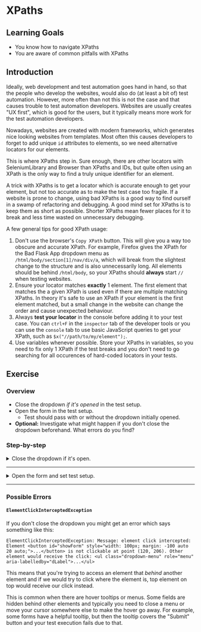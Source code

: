 # XPaths

## Learning Goals

- You know how to navigate XPaths
- You are aware of common pitfalls with XPaths

## Introduction

Ideally, web development and test automation goes hand in hand, so
that the people who develop the websites, would also do (at least
a bit of) test automation. However, more often than not this is not
the case and that causes trouble to test automation developers.
Websites are usually creates "UX first", which is good for the users,
but it typically means more work for the test automation developers.

Nowadays, websites are created with modern frameworks, which generates
nice looking websites from templates. Most often this causes developers
to forget to add unique `id` attributes to elements, so we need
alternative locators for our elements.

This is where XPaths step in. Sure enough, there are other locators
with SeleniumLibrary and Browser than XPaths and IDs, but quite often using an XPath is the
only way to find a truly unique identifier for an element.

A trick with XPaths is to get a locator which is accurate enough to get
your element, but not too accurate as to make the test case too fragile.
If a website is prone to change, using bad XPaths is a good way to find
ourself in a swamp of refactoring and debugging. A good mind set for XPaths
is to keep them as short as possible. Shorter XPaths mean fewer places
for it to break and less time wasted on unnecessary debugging.

A few general tips for good XPath usage:

1. Don't use the browser's `Copy XPath` button. This will give you a way too
obscure and accurate XPath. For example, Firefox gives the XPath for the
Bad Flask App dropdown menu as `/html/body/section[1]/nav/div/a`, which
will break from the slightest change to the structure and is also unnecessarily
long. All elements should be behind `/html/body`, so your XPaths should
**always** start `//` when testing websites.
2. Ensure your locator matches **exactly** 1 element. The first element that matches
the a given XPath is used even if there are multiple
matching XPaths. In theory it's safe to use an XPath if your element is the first
element matched, but a small change in the website can change the order and cause
unexpected behaviour.
3. Always **test your locator** in the console before adding it to your test
case. You can `ctrl+F` in the `inspector` tab of the developer tools or you
can use the `console` tab to use basic JavaScript queries to get your XPath,
such as `$x("//path/to/my/element");`.
4. Use variables whenever possible. Store your XPaths in variables, so you
need to fix only 1 XPath if the test breaks and you don't need to go searching
for all occurences of hard-coded locators in your tests.

## Exercise

### Overview

- Close the dropdown _if it's opened_ in the test setup.
- Open the form in the test setup.
  - Test should pass with or without the dropdown initially opened.
- **Optional:** Investigate what might happen if you don't close the dropdown beforehand.
What errors do you find?

### Step-by-step

<details>
  <summary>Close the dropdown if it's open.</summary>

<br />

As we land on Bad Flask App, we _might_ see a huge dropdown opened
covering the whole website. It opens at random, so there's no knowing whether it
will open in our test case or not. While we're looking at the Bad Flask App, let's
open our developer console by right-clicking anywhere on the screen and selecting `inspect`.
It's a good idea to keep the developer console opened always when you're writing Selenium tests.
We notice, that the dropdown doesn't have an `id` field that would allow us to
easily access that element.

Let's start by finding suitable locators for our element. We notice that the dropdown is an
`a` element, which has classes we could use, for example `dropdown-toggle`. However, there's a hidden
element before our dropdown, so we can't use that directly. Instead of the `a`, we can also use its parent
`div` element to handle the click. It has a class called `open` when the dropdown is opened and it's missing
when it's closed. So, in other words we should click the `div` element _if_ it has a class called `open`.

We don't want to add XPaths directly into our keyword, so let's add all static XPaths
into a `Variables` table with a meaningful name. Following Robot Framework's best
practices, we should give our variable a name that is in UPPER CASE.

- Add `//div[contains(@class, 'open')]` into a variable with a meaningful name, such
as `OPENED DROPDOWN`.
- Create a keyword called `Close Dropdown If Opened` that clicks the element `OPENED DROPDOWN`.

<details>
  <summary>SeleniumLibrary</summary>

To check if the element is visible we need to first get the element status, then combine that with
`Run Keyword If`. We can ge the element status with `Run Keyword And Return Status` combined with
`Page Should Contain Element`

- Use `Run Keyword And Return Status` and `Page Should Contain Element` to check if the dropdown is opened.
Store the result in a variable.
- Using your new variable, use `Run Keyword If` to conditionally close the dropdown.

</details> <!-- SeleniumLibrary -->

<details>
  <summary>Browser</summary>

To check if the element is visible, we can use `Get Element State` and check the state for `visible`.

- Use `Get Element State` with `visible` as the state and store it in a variable.
- Using your new variable, use `Run Keyword If` to conditionally close the dropdown.

> The default locator type for Browser library is `css`, which could work here just as well.
> However, sometimes XPath is the only solution (for example with certain mobile applications),
> so this training will take the slightly more "annoying" path of handling XPaths instead of css
> selectors.

</details> <!-- Browser -->

> :bulb: When you click the dropdown in your browser window, there is an additional attribute
> added to the dropdown element: `aria-expanded: "true"` (or `false`). However, using this
> **doesn't** work, since the element doesn't have that attribute when the page is
> initially loaded. It loads the first time the element is clicked.
>
> In this case, we could've also used the `style="display: none;"` attribute of the first
> `a` element to determine our dropdown element. Typically in XPaths, there's not a "one
> right answer".

</details> <!-- Close the dropdown -->

---

<details>
  <summary>Open the form and set test setup.</summary>

<br />

Ok, we're able to close the dropdown if it's opened. We still need to show our form.
Again, we don't have an `id` for our element, but luckily the page has only one `button`,
so our XPath is fairly straightforward: `//button`. Again, even though our XPath is short,
let's add to our `Variables` table.

- Add a variable for our `//button` XPath.
- Create a keyword called `Show Form` which clicks the `//button` element.

Now we have two new keywords: one that closes the dropdown if it is opened and one
that clicks the "Show Form" button. Let's add this to our `Test Setup`. We could
write a wrapper keyword that calls both our new keywords or we can use the `Run Keywords`
keyword from the BuiltIn library directly. Using `Run Keywords` is a way to group
keywords into a single step if needed. We can link different keywords with `AND` after
each keyword and its parameters.

- Add `Test Setup` to your `Settings` table and call both new keywords.

> It's possible that your line becomes quite long when you call multiple keywords.
> You can always split your keywords into multiple lines using `...` at the beginning
> of the next line.
>
> E.g.
>
> ```robot
> *** Settings ***
> Test Setup    Run Keywords
> ...           My First Keyword
> ...           AND
> ...           My Second Keyword
> ```

We can still validate our test behaves as expected by running `robot -d output tests/form.robot`.
Our test should open the browser to Bad Flask App, check if the dropdown is opened and close it
when possible, click the "Show Form" button, and finally close the browser.

</details> <!-- Open the form. -->

---

### Possible Errors

#### `ElementClickInterceptedException`

If you don't close the dropdown you might get an error which says something like this:

```text
ElementClickInterceptedException: Message: element click intercepted: Element <button id="showForm" style="width: 100px; margin: -100 auto 20 auto;">...</button> is not clickable at point (120, 206). Other element would receive the click: <ul class="dropdown-menu" role="menu" aria-labelledby="dLabel">...</ul>
```

This means that you're trying to access an element that _behind_ another element
and if we would try to click where the element is, top element on top would
receive our click instead.

This is common when there are hover tooltips or menus. Some fields are hidden
behind other elements and typically you need to close a menu or move your
cursor somewhere else to make the hover go away. For example, some forms
have a helpful tooltip, but then the tooltip covers the "Submit" button and
your test execution fails due to that.
